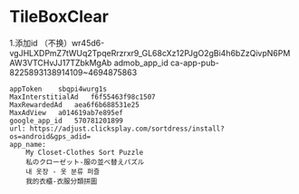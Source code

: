 # TileBoxClear

1.添加id
    （不换）wr45d6-vgJHLXDPmZ7tWUq2TpqeRrzrxr9_GL68cXz12PJgO2gBi4h6bZzQivpN6PMAW3VTCHvJJ17TZbkMgAb
    admob_app_id   ca-app-pub-8225893138914109~4694875863

    appToken    sbqpi4wurg1s
    MaxInterstitialAd	f6f55463f98c1507	
    MaxRewardedAd	aea6f6b688531e25	
    MaxAdView	a014619ab7e895ef
    google_app_id   570781201899
    url: https://adjust.clicksplay.com/sortdress/install?os=android&gps_adid=
    app_name:
        My Closet-Clothes Sort Puzzle
        私のクローゼット-服の並べ替えパズル
        내 옷장 - 옷 분류 퍼즐
        我的衣櫃-衣服分類拼圖